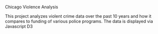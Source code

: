 Chicago Violence Analysis

This project analyzes violent crime data over the past 10 years and how it compares to funding of various police programs. The data is displayed via Javascript D3
